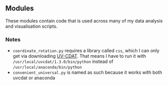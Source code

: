 ## Modules

These modules contain code that is used across many of my data analysis and visualisation scripts.

### Notes

* `coordinate_rotation.py` requires a library called `css`,
which I can only get via downloading [UV-CDAT](http://uvcdat.llnl.gov/).
That means I have to run it with `/usr/local/uvcdat/1.3.0/bin/python` instead of `/usr/local/anaconda/bin/python` 
* `convenient_universal.py` is named as such because it works with both uvcdat or anaconda

 

